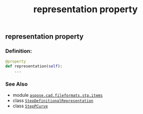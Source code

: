 ﻿---
title: representation property
second_title: Aspose.CAD for Python via .NET API References
description: 
type: docs
weight: 60
url: /python-net/aspose.cad.fileformats.stp.items/steppcurve/representation/
is_root: false
---

## representation property

### Definition:
```python
@property
def representation(self):
    ...
```

### See Also
* module [`aspose.cad.fileformats.stp.items`](../../)
* class [`StepDefinitionalRepresentation`](/cad/python-net/aspose.cad.fileformats.stp.items/stepdefinitionalrepresentation)
* class [`StepPCurve`](/cad/python-net/aspose.cad.fileformats.stp.items/steppcurve)
